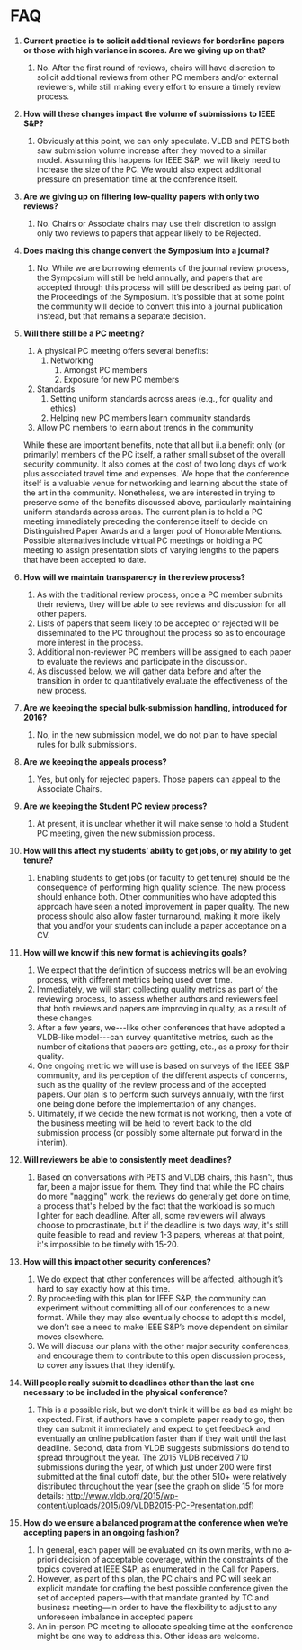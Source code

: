 # FAQ

1. **Current practice is to solicit additional reviews for borderline papers or those with high variance in scores.  Are we giving up on that?**
   1. No.  After the first round of reviews, chairs will have discretion to solicit additional reviews from other PC members and/or external reviewers, while still making every effort to ensure a timely review process.

1. **How will these changes impact the volume of submissions to IEEE S&P?**
   1. Obviously at this point, we can only speculate.  VLDB and PETS both saw submission volume increase after they moved to a similar model.  Assuming this happens for IEEE S&P, we will likely need to increase the size of the PC.  We would also expect additional pressure on presentation time at the conference itself.

1. **Are we giving up on filtering low-quality papers with only two reviews?**
   1. No.  Chairs or Associate chairs may use their discretion to assign only two reviews to papers that appear likely to be Rejected.

1. **Does making this change convert the Symposium into a journal?**
   1. No.  While we are borrowing elements of the journal review process, the Symposium will still be held annually, and papers that are accepted through this process will still be described as being part of the Proceedings of the Symposium.  It’s possible that at some point the community will decide to convert this into a journal publication instead, but that remains a separate decision.

1. **Will there still be a PC meeting?**
    1. A physical PC meeting offers several benefits:
        1. Networking
            1. Amongst PC members
            2. Exposure for new PC members
    1. Standards
        1. Setting uniform standards across areas (e.g., for quality and ethics)
        2. Helping new PC members learn community standards
    1. Allow PC members to learn about trends in the community
        
    While these are important benefits, note that all but ii.a benefit only (or primarily) members of the PC itself, a rather small subset of the overall security community.  It also comes at the cost of two long days of work plus associated travel time and expenses.
    We hope that the conference itself is a valuable venue for networking and learning about the state of the art in the community.  Nonetheless, we are interested in trying to preserve some of the benefits discussed above, particularly maintaining uniform standards across areas.  The current plan is to hold a PC meeting immediately preceding the conference itself to  decide on Distinguished Paper Awards and a larger pool of Honorable Mentions.
   Possible alternatives include virtual PC meetings or holding a PC meeting to assign presentation slots of varying lengths to the papers that have been accepted to date.

1. **How will we maintain transparency in the review process?**
   1. As with the traditional review process, once a PC member submits their reviews, they will be able to see reviews and discussion for all other papers.  
   1. Lists of papers that seem likely to be accepted or rejected will be disseminated to the PC throughout the process so as to encourage more interest in the process.
   1. Additional non-reviewer PC members will be assigned to each paper to evaluate the reviews and participate in the discussion.
   1. As discussed below, we will gather data before and after the transition in order to quantitatively evaluate the effectiveness of the new process.

1. **Are we keeping the special bulk-submission handling, introduced for 2016?**
   1. No, in the new submission model, we do not plan to have special rules for bulk submissions.

1. **Are we keeping the appeals process?**
   1. Yes, but only for rejected papers.  Those papers can appeal to the Associate Chairs.

1. **Are we keeping the Student PC review process?**
   1. At present, it is unclear whether it will make sense to hold a Student PC meeting, given the new submission process.  

1. **How will this affect my students’ ability to get jobs, or my ability to get tenure?**
   1. Enabling students to get jobs (or faculty to get tenure) should be the consequence of performing high quality science.  The new process should enhance both.  Other communities who have adopted this approach have seen a noted improvement in paper quality.  The new process should also allow faster turnaround, making it more likely that you and/or your students can include a paper acceptance on a CV.

1. **How will we know if this new format is achieving its goals?**
   1. We expect that the definition of success metrics will be an evolving process, with different metrics being used over time.
   2. Immediately, we will start collecting quality metrics as part of the reviewing process, to assess whether authors and reviewers feel that both reviews and papers are improving in quality, as a result of these changes.
   3. After a few years, we---like other conferences that have adopted a VLDB-like model---can survey quantitative metrics, such as the number of citations that papers are getting, etc., as a proxy for their quality.  
   4. One ongoing metric we will use is based on surveys of the IEEE S&P community, and its perception of the different aspects of concerns, such as the quality of the review process and of the accepted papers.  Our plan is to perform such surveys annually, with the first one being done before the implementation of any changes.
   5. Ultimately, if we decide the new format is not working, then a vote of the business meeting will be held to revert back to the old submission process (or possibly some alternate put forward in the interim).

1. **Will reviewers be able to consistently meet deadlines?**
   1. Based on conversations with PETS and VLDB chairs, this hasn't, thus far, been a major issue for them.  They find that while the PC chairs do more "nagging" work, the reviews do generally get done on time, a process that's helped by the fact that the workload is so much lighter for each deadline.  After all, some reviewers will always choose to procrastinate, but if the deadline is two days way, it's still quite feasible to read and review 1-3 papers, whereas at that point, it's impossible to be timely with 15-20.  

1. **How will this impact other security conferences?**
   1. We do expect that other conferences will be affected, although it’s hard to say exactly how at this time.  
   2. By proceeding with this plan for IEEE S&P, the community can experiment without committing all of our conferences to a new format.  While they may also eventually choose to adopt this model, we don’t see a need to make IEEE S&P’s move dependent on similar moves elsewhere.  
   3. We will discuss our plans with the other major security conferences, and encourage them to contribute to this open discussion process, to cover any issues that they identify.

1. **Will people really submit to deadlines other than the last one necessary to be included in the physical conference?**
   1. This is a possible risk, but we don’t think it will be as bad as might be expected.  First, if authors have a complete paper ready to go, then they can submit it immediately and expect to get feedback and eventually an online publication faster than if they wait until the last deadline.  Second, data from VLDB suggests submissions do tend to spread throughout the year.  The 2015 VLDB received 710 submissions during the year, of which just under 200 were first submitted at the final cutoff date, but the other 510+ were relatively distributed throughout the year (see the graph on slide 15 for more details: http://www.vldb.org/2015/wp-content/uploads/2015/09/VLDB2015-PC-Presentation.pdf)

1. **How do we ensure a balanced program at the conference when we’re accepting papers in an ongoing fashion?**
   1. In general, each paper will be evaluated on its own merits, with no a-priori decision of acceptable coverage, within the constraints of the topics covered at IEEE S&P, as enumerated in the Call for Papers.
   2. However, as part of this plan, the PC chairs and PC will seek an explicit mandate for crafting the best possible conference given the set of accepted papers—with that mandate granted by TC and business meeting—in order to have the flexibility to adjust to any unforeseen imbalance in accepted papers
   3. An in-person PC meeting to allocate speaking time at the conference might be one way to address this.  Other ideas are welcome.
